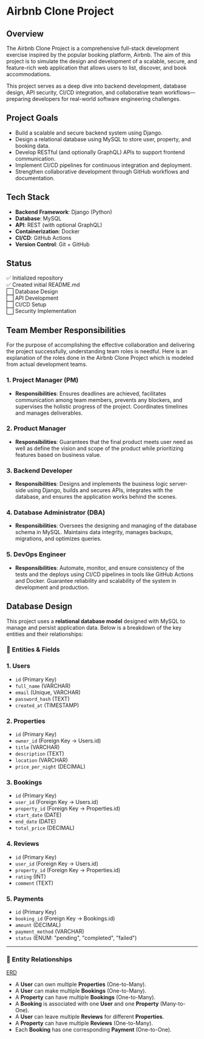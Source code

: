 # Airbnb Clone Project

## Overview

The Airbnb Clone Project is a comprehensive full-stack development exercise inspired by the popular booking platform, Airbnb. The aim of this project is to simulate the design and development of a scalable, secure, and feature-rich web application that allows users to list, discover, and book accommodations.

This project serves as a deep dive into backend development, database design, API security, CI/CD integration, and collaborative team workflows—preparing developers for real-world software engineering challenges.

## Project Goals

- Build a scalable and secure backend system using Django.
- Design a relational database using MySQL to store user, property, and booking data.
- Develop RESTful (and optionally GraphQL) APIs to support frontend communication.
- Implement CI/CD pipelines for continuous integration and deployment.
- Strengthen collaborative development through GitHub workflows and documentation.

## Tech Stack

- **Backend Framework**: Django (Python)
- **Database**: MySQL
- **API**: REST (with optional GraphQL)
- **Containerization**: Docker
- **CI/CD**: GitHub Actions
- **Version Control**: Git + GitHub

## Status

✅ Initialized repository  
✅ Created initial README.md  
⬜️ Database Design  
⬜️ API Development  
⬜️ CI/CD Setup  
⬜️ Security Implementation

## Team Member Responsibilities

For the purpose of accomplishing the effective collaboration and delivering the project successfully, understanding team roles is needful. Here is an explanation of the roles done in the Airbnb Clone Project which is modeled from actual development teams.

### 1. **Project Manager (PM)**

- **Responsibilities**: Ensures deadlines are achieved, facilitates communication among team members, prevents any blockers, and supervises the holistic progress of the project. Coordinates timelines and manages deliverables.

### 2. **Product Manager**

- **Responsibilities**: Guarantees that the final product meets user need as well as define the vision and scope of the product while prioritizing features based on business value.

### 3. **Backend Developer**

- **Responsibilities**: Designs and implements the business logic server-side using Django, builds and secures APIs, integrates with the database, and ensures the application works behind the scenes.

### 4. **Database Administrator (DBA)**

- **Responsibilities**: Oversees the designing and managing of the database schema in MySQL. Maintains data integrity, manages backups, migrations, and optimizes queries.

### 5. **DevOps Engineer**

- **Responsibilities**: Automate, monitor, and ensure consistency of the tests and the deploys using CI/CD pipelines in tools like GitHub Actions and Docker. Guarantee reliability and scalability of the system in development and production.

## Database Design

This project uses a **relational database model** designed with MySQL to manage and persist application data. Below is a breakdown of the key entities and their relationships:

### 📌 Entities & Fields

### 1. **Users**

- `id` (Primary Key)
- `full_name` (VARCHAR)
- `email` (Unique, VARCHAR)
- `password_hash` (TEXT)
- `created_at` (TIMESTAMP)

### 2. **Properties**

- `id` (Primary Key)
- `owner_id` (Foreign Key → Users.id)
- `title` (VARCHAR)
- `description` (TEXT)
- `location` (VARCHAR)
- `price_per_night` (DECIMAL)

### 3. **Bookings**

- `id` (Primary Key)
- `user_id` (Foreign Key → Users.id)
- `property_id` (Foreign Key → Properties.id)
- `start_date` (DATE)
- `end_date` (DATE)
- `total_price` (DECIMAL)

### 4. **Reviews**

- `id` (Primary Key)
- `user_id` (Foreign Key → Users.id)
- `property_id` (Foreign Key → Properties.id)
- `rating` (INT)
- `comment` (TEXT)

### 5. **Payments**

- `id` (Primary Key)
- `booking_id` (Foreign Key → Bookings.id)
- `amount` (DECIMAL)
- `payment_method` (VARCHAR)
- `status` (ENUM: "pending", "completed", "failed")

---

### 🔗 Entity Relationships

[ERD](/ERD.png)

- A **User** can own multiple **Properties** (One-to-Many).
- A **User** can make multiple **Bookings** (One-to-Many).
- A **Property** can have multiple **Bookings** (One-to-Many).
- A **Booking** is associated with one **User** and one **Property** (Many-to-One).
- A **User** can leave multiple **Reviews** for different **Properties**.
- A **Property** can have multiple **Reviews** (One-to-Many).
- Each **Booking** has one corresponding **Payment** (One-to-One).
